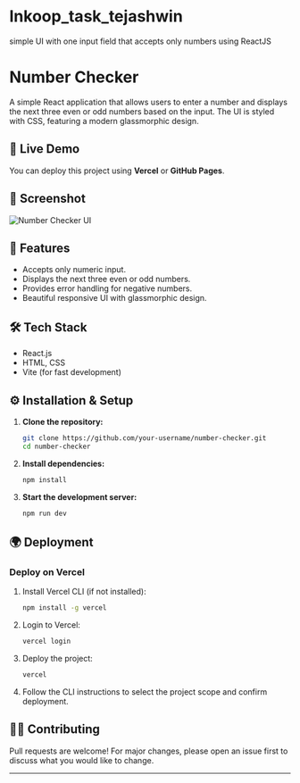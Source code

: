 # Inkoop_task_tejashwin
simple UI with one input field that accepts only numbers using ReactJS

# Number Checker
A simple React application that allows users to enter a number and displays the next three even or odd numbers based on the input. The UI is styled with CSS, featuring a modern glassmorphic design.

## 🚀 Live Demo
You can deploy this project using **Vercel** or **GitHub Pages**.

## 📸 Screenshot
![Number Checker UI](./screenshot.png)

## 📌 Features
- Accepts only numeric input.
- Displays the next three even or odd numbers.
- Provides error handling for negative numbers.
- Beautiful responsive UI with glassmorphic design.

## 🛠 Tech Stack
- React.js
- HTML, CSS
- Vite (for fast development)

## ⚙️ Installation & Setup
1. **Clone the repository:**
   ```sh
   git clone https://github.com/your-username/number-checker.git
   cd number-checker
   ```
2. **Install dependencies:**
   ```sh
   npm install
   ```
3. **Start the development server:**
   ```sh
   npm run dev
   ```

## 🌍 Deployment
### **Deploy on Vercel**
1. Install Vercel CLI (if not installed):
   ```sh
   npm install -g vercel
   ```
2. Login to Vercel:
   ```sh
   vercel login
   ```
3. Deploy the project:
   ```sh
   vercel
   ```
4. Follow the CLI instructions to select the project scope and confirm deployment.

## 👨‍💻 Contributing
Pull requests are welcome! For major changes, please open an issue first to discuss what you would like to change.

---
